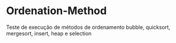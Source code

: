 # Ordenation-Method

Teste de execução de métodos de ordenamento bubble, quicksort, mergesort, insert, heap e selection
